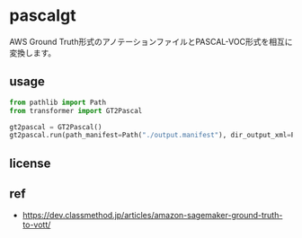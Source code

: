 # pascalgt
AWS Ground Truth形式のアノテーションファイルとPASCAL-VOC形式を相互に変換します。

## usage
```python
from pathlib import Path
from transformer import GT2Pascal

gt2pascal = GT2Pascal()
gt2pascal.run(path_manifest=Path("./output.manifest"), dir_output_xml=Path("../output"))
```

## license


## ref
* https://dev.classmethod.jp/articles/amazon-sagemaker-ground-truth-to-vott/